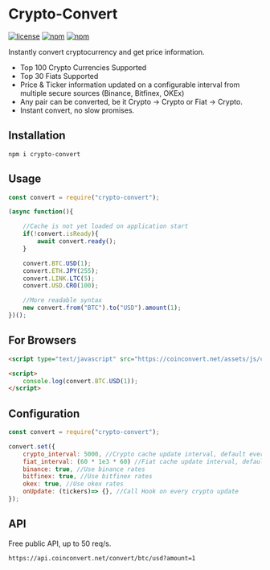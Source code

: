   
# Crypto-Convert
[![license](https://img.shields.io/github/license/elis-k/crypto-convert)](https://github.com/elis-k/crypto-convert/blob/master/LICENSE)
[![npm](https://img.shields.io/npm/v/crypto-convert)](https://www.npmjs.com/package/crypto-convert)
[![npm](https://img.shields.io/npm/dw/crypto-convert)](https://www.npmjs.com/package/crypto-convert)

Instantly convert cryptocurrency and get price information. 

- Top 100 Crypto Currencies Supported
- Top  30 Fiats Supported
- Price & Ticker information updated on a configurable interval from multiple secure sources (Binance, Bitfinex, OKEx)
- Any pair can be converted, be it Crypto -> Crypto or Fiat -> Crypto.
- Instant convert, no slow promises.

## Installation
`npm i crypto-convert`


## Usage
```javascript
const convert = require("crypto-convert");

(async function(){

	//Cache is not yet loaded on application start
	if(!convert.isReady){
		await convert.ready();
	}

	convert.BTC.USD(1);
	convert.ETH.JPY(255);
	convert.LINK.LTC(5);
	convert.USD.CRO(100);

	//More readable syntax
	new convert.from("BTC").to("USD").amount(1);
})();

```

## For Browsers
```html
<script type="text/javascript" src="https://coinconvert.net/assets/js/crypto-convert.min.js"></script>

<script>
	console.log(convert.BTC.USD(1));
</script>
``` 

## Configuration

```javascript
const convert = require("crypto-convert");

convert.set({
	crypto_interval: 5000, //Crypto cache update interval, default every 5 seconds
	fiat_interval: (60 * 1e3 * 60) //Fiat cache update interval, default every 1 hour
	binance: true, //Use binance rates
	bitfinex: true, //Use bitfinex rates
	okex: true, //Use okex rates
	onUpdate: (tickers)=> {}, //Call Hook on every crypto update	
});

```


## API

Free public API, up to 50 req/s.

`https://api.coinconvert.net/convert/btc/usd?amount=1`

